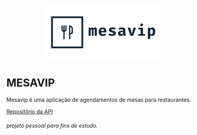 <h1 align="center">
  <img alt="Mesavip" title="Mesavip" src=".github/logo.png" width="300px" />
</h1>

# MESAVIP

Mesavip é uma aplicação de agendamentos de mesas para restaurantes.

[Repositório da API](https://github.com/danielmarques12/mesavip-api)

###### projeto pessoal para fins de estudo.
